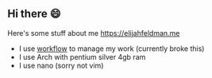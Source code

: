 ## Hi there 😄
Here's some stuff about me https://elijahfeldman.me <br />
- I use [workflow](https://elijahfeldman7.github.io/workflow/) to manage my work (currently broke this)
- I use Arch with pentium silver 4gb ram
- I use nano (sorry not vim)


<!--
**ElijahFeldman7/ElijahFeldman7** is a ✨ _special_ ✨ repository because its `README.md` (this file) appears on your GitHub profile.

Here are some ideas to get you started:

- 🔭 I’m currently working on ...
- 🌱 I’m currently learning ...
- 👯 I’m looking to collaborate on ...
- 🤔 I’m looking for help with ...
- 💬 Ask me about ...
- 📫 How to reach me: ...
- 😄 Pronouns: ...
- ⚡ Fun fact: ...
-->
